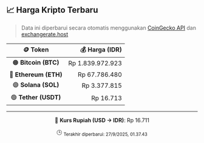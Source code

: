 

<!-- HARGA_KRIPTO -->
## 📈 Harga Kripto Terbaru

> Data ini diperbarui secara otomatis menggunakan [CoinGecko API](https://www.coingecko.com/) dan [exchangerate.host](https://exchangerate.host/)

<div align="center">

| 🪙 Token | 💰 Harga (IDR) |
|:------:|---------------:|
| 🟠 **Bitcoin (BTC)**   | Rp 1.839.972.923 |
| 🔵 **Ethereum (ETH)**  | Rp 67.786.480 |
| 🟣 **Solana (SOL)**    | Rp 3.377.815 |
| 🟢 **Tether (USDT)**   | Rp 16.713 |

---

💱 **Kurs Rupiah (USD → IDR)**: Rp 16.711

🕒 <sub>Terakhir diperbarui: 27/9/2025, 01.37.43</sub>

</div>
<!-- /HARGA_KRIPTO -->